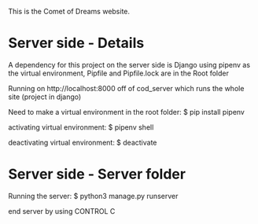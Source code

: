 This is the Comet of Dreams website.

# Server side - Details
A dependency for this project on the server side is Django
using pipenv as the virtual environment, Pipfile and Pipfile.lock are in the Root folder

Running on http://localhost:8000 off of cod_server which runs the whole site (project in django)

Need to make a virtual environment in the root folder: $ pip install pipenv

activating virtual environment: $ pipenv shell

deactivating virtual environment: $ deactivate

# Server side - Server folder
Running the server: $ python3 manage.py runserver

end server by using CONTROL C
